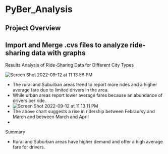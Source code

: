 # PyBer_Analysis
Project Overview
- 
Import and Merge .cvs files to analyze ride-sharing data with graphs
-
Results
Analysis of Ride-Sharing Data for Different City Types

![Screen Shot 2022-09-12 at 11 13 56 PM](https://user-images.githubusercontent.com/96351971/189824959-f282ae55-39ec-4e75-960e-af1f4279a9d1.png)

- The rural and Suburban areas trend to report more rides and a higher average fare due to limited drivers in the area.
- While urban areas report lower average fares because an abundance of drivers per ride.
- ![Screen Shot 2022-09-12 at 11 13 11 PM](https://user-images.githubusercontent.com/96351971/189825103-3977922e-dec2-4fed-9c2b-d8c7669a771a.png)
- The above chart suggests a rise in ridership between Febraursy and March and between March and April
-
Summary 
- Rural and Suburban areas have higher demand and offer a high average fare for drivers.
